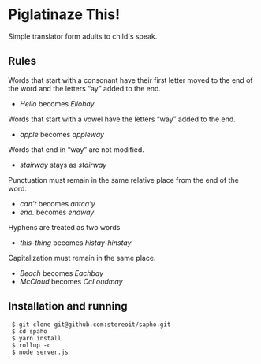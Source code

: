 Piglatinaze This!
=================

Simple translator form adults to child's speak.

Rules
-----

Words that start with a consonant have their first letter moved to the end of the word and the letters “ay” added to the end.
 - *Hello* becomes *Ellohay*

Words that start with a vowel have the letters “way” added to the end.
 - _apple_ becomes _appleway_

Words that end in “way” are not modified.
 - _stairway_ stays as _stairway_

Punctuation must remain in the same relative place from the end of the word.
 - _can’t_ becomes _antca’y_
 - _end._ becomes _endway_.

Hyphens are treated as two words
 - _this-thing_ becomes _histay-hinstay_

Capitalization must remain in the same place.
 - _Beach_ becomes _Eachbay_
 - _McCloud_ becomes _CcLoudmay_


Installation and running
------------------------

     $ git clone git@github.com:stereoit/sapho.git
     $ cd spaho
     $ yarn install
     $ rollup -c
     $ node server.js
